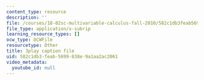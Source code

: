 ```yaml
---
content_type: resource
description: ''
file: /courses/18-02sc-multivariable-calculus-fall-2010/582c1db3feab5699838e9a1aa2ac2061_jUrPIbJWpOA.vtt
file_type: application/x-subrip
learning_resource_types: []
ocw_type: OCWFile
resourcetype: Other
title: 3play caption file
uid: 582c1db3-feab-5699-838e-9a1aa2ac2061
video_metadata:
  youtube_id: null
---
```

